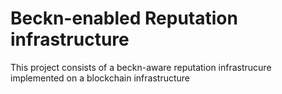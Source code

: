 # Beckn-enabled Reputation infrastructure
This project consists of a beckn-aware reputation infrastrucure implemented on a blockchain infrastructure
